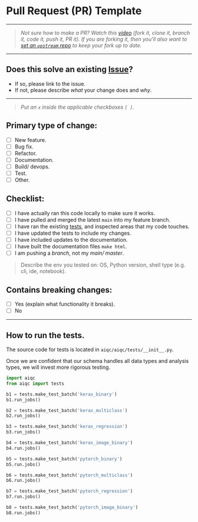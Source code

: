 # Pull Request (PR) Template

---

> *Not sure how to make a PR? Watch this [video](https://www.youtube.com/watch?v=rgbCcBNZcdQ) (fork it, clone it, branch it, code it, push it, PR it). If you are forking it, then you'll also want to [set an `upstream` repo](https://www.atlassian.com/git/tutorials/git-forks-and-upstreams ) to keep your fork up to date.*

---

## Does this solve an existing [Issue](https://github.com/aiqc/aiqc/issues)? 
- If so, please link to the issue.
- If not, please describe *what* your change does and *why*.

---

> *Put an `x` inside the applicable checkboxes `[ ]`.*

## Primary type of change:
- [ ] New feature.
- [ ] Bug fix.
- [ ] Refactor.
- [ ] Documentation.
- [ ] Build/ devops.
- [ ] Test.
- [ ] Other.

## Checklist:
- [ ] I have actually ran this code locally to make sure it works.
- [ ] I have pulled and merged the latest `main` into my feature branch.
- [ ] I have ran the existing [tests](https://github.com/aiqc/aiqc/new/main/.github#how-to-run-tests), and inspected areas that my code touches.
- [ ] I have updated the tests to include my changes.
- [ ] I have included updates to the documentation.
- [ ] I have built the documentation files `make html`.
- [ ] I am pushing a *branch*, not my *main/ master*.

> Describe the env you tested on: OS, Python version, shell type (e.g. cli, ide, notebook).

## Contains breaking changes:
- [ ] Yes (explain what functionality it breaks).
- [ ] No

---

## How to run the tests.
The source code for tests is located in `aiqc/aiqc/tests/__init__.py`. 

Once we are confident that our schema handles all data types and analysis types, we will invest more rigorous testing.
```python
import aiqc
from aiqc import tests

b1 = tests.make_test_batch('keras_binary')
b1.run_jobs()

b2 = tests.make_test_batch('keras_multiclass')
b2.run_jobs()

b3 = tests.make_test_batch('keras_regression')
b3.run_jobs()

b4 = tests.make_test_batch('keras_image_binary')
b4.run.jobs()

b5 = tests.make_test_batch('pytorch_binary')
b5.run.jobs()

b6 = tests.make_test_batch('pytorch_multiclass')
b6.run.jobs()

b7 = tests.make_test_batch('pytorch_regression')
b7.run.jobs()

b8 = tests.make_test_batch('pytorch_image_binary')
b8.run.jobs()
```
